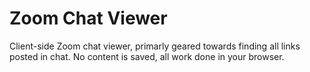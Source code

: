 # Zoom Chat Viewer

Client-side Zoom chat viewer, primarly geared towards finding all links posted in chat. No content is saved, all work done in your browser.
